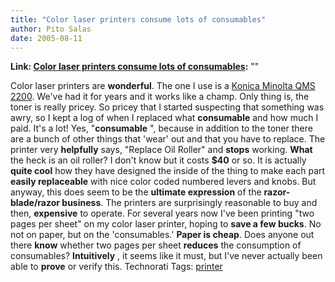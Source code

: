 ```yaml
---
title: "Color laser printers consume lots of consumables"
author: Pito Salas
date: 2005-08-11
---
```


**Link: [Color laser printers consume lots of consumables](None):** ""

Color laser printers are **wonderful**. The one I use is a [Konica Minolta QMS
2200](<http://www.amazon.com/exec/obidos/tg/detail/-/B0000560EZ/002-5618550-4992858?v=glance>).
We've had it for years and it works like a champ. Only thing is, the toner is
really pricey. So pricey that I started suspecting that something was awry, so
I kept a log of when I replaced what **consumable** and how much I paid. It's
a lot! Yes, "**consumable** ", because in addition to the toner there are a
bunch of other things that 'wear' out and that you have to replace. The
printer very **helpfully** says, "Replace Oil Roller" and **stops** working.
**What** the heck is an oil roller? I don't know but it costs **$40** or so.
It is actually **quite cool** how they have designed the inside of the thing
to make each part **easily replaceable** with nice color coded numbered levers
and knobs.  But anyway, this does seem to be the **ultimate expression** of
the **razor-blade/razor business**. The printers are surprisingly reasonable
to buy and then, **expensive** to operate. For several years now I've been
printing "two pages per sheet" on my color laser printer, hoping to **save a
few bucks**. No not on paper, but on the 'consumables.' **Paper is cheap**.
Does anyone out there **know** whether two pages per sheet **reduces** the
consumption of consumables? **Intuitively** , it seems like it must, but I've
never actually been able to **prove** or verify this.  Technorati Tags:
[printer](<http://technorati.com/tag/printer>)


